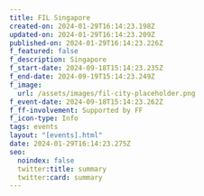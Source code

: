 ```yaml
---
title: FIL Singapore
created-on: 2024-01-29T16:14:23.198Z
updated-on: 2024-01-29T16:14:23.209Z
published-on: 2024-01-29T16:14:23.226Z
f_featured: false
f_description: Singapore
f_start-date: 2024-09-18T15:14:23.235Z
f_end-date: 2024-09-19T15:14:23.249Z
f_image:
  url: /assets/images/fil-city-placeholder.png
f_event-date: 2024-09-18T15:14:23.262Z
f_ff-involvement: Supported by FF
f_icon-type: Info
tags: events
layout: "[events].html"
date: 2024-01-29T16:14:23.275Z
seo:
  noindex: false
  twitter:title: summary
  twitter:card: summary
---
```

